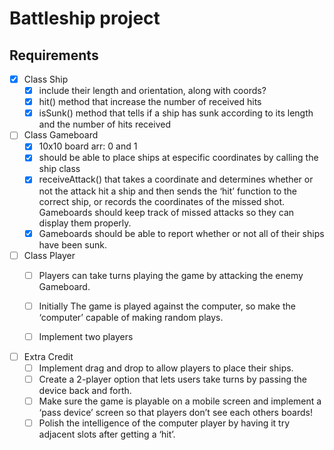 # Battleship project

## Requirements 

- [X] Class Ship
	- [X] include their length and orientation, along with coords?
	- [X] hit() method that increase the number of received hits
	- [X] isSunk() method that tells if a ship has sunk according to its length and the number of hits received
	
- [ ]  Class Gameboard 
	 - [X] 10x10 board arr: 0 and 1
	 - [X] should be able to place ships at especific coordinates by calling the ship class
	 - [X] receiveAttack() that takes a coordinate and determines whether or not the attack hit a ship and then sends the ‘hit’ function to the correct ship, or records the coordinates of the missed shot. Gameboards should keep track of missed attacks so they can display them properly.
	 - [X] Gameboards should be able to report whether or not all of their ships have been sunk.
	
- [ ] Class Player
	- [ ] Players can take turns playing the game by attacking the enemy Gameboard.
	- [ ] Initially The game is played against the computer, so make the ‘computer’ capable of making random plays.
	- [ ] Implement two players
	
	
- [ ] Extra Credit
	- [ ] Implement drag and drop to allow players to place their ships.
	- [ ] Create a 2-player option that lets users take turns by passing the device back and forth.
	- [ ] Make sure the game is playable on a mobile screen and implement a ‘pass device’ screen so that players don’t see each others boards!
	- [ ] Polish the intelligence of the computer player by having it try adjacent slots after getting a ‘hit’.
